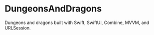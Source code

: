 # DungeonsAndDragons
Dungeons and dragons built with Swift, SwiftUI, Combine, MVVM, and URLSession.
